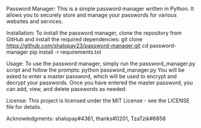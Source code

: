 Password Manager:
This is a simple password manager written in Python. It allows you to securely store and manage your passwords for various websites and services.


Installation:
To install the password manager, clone the repository from GitHub and install the required dependencies:
git clone https://github.com/shalopay23/password-manager.git
cd password-manager
pip install -r requirements.txt


Usage:
To use the password manager, simply run the password_manager.py script and follow the prompts:
python password_manager.py
You will be asked to enter a master password, which will be used to encrypt and decrypt your passwords. Once you have entered the master password, you can add, view, and delete passwords as needed.


License:
This project is licensed under the MIT License - see the LICENSE file for details.


Acknowledgments:
shalopay#4361, thanks#0201, TzaTzik#6858

